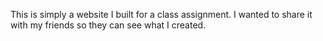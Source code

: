 This is simply a website I built for a class assignment. I wanted to share it with my friends so they can see what I created.
